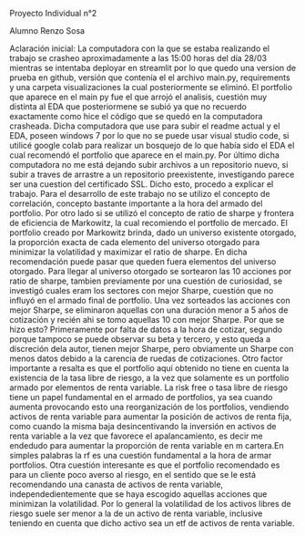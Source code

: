 Proyecto Individual n°2 

Alumno Renzo Sosa

Aclaración inicial: 
      La computadora con la que se estaba realizando el trabajo se crasheo aproximadamente a las 15:00 horas del día 28/03 mientras se intentaba deployar en streamlit
por lo que quedo una version de prueba en github, versión que contenía el el archivo main.py, requirements y una carpeta visualizaciones la cual posteriormente se eliminó.
      El portfolio que aparece en el main py fue el que arrojó el analisis, cuestión muy distinta al EDA que posteriormene se subió ya que no recuerdo exactamente como 
hice el código que se quedó en la computadora crasheada. Dicha computadora que use para subir el readme actual y el EDA, poseen windows 7 por lo que no se puede usar visual
studio code, si utilicé google colab para realizar un bosquejo de lo que había sido el EDA el cual recomendó el portfolio que aparece en el main.py.
      Por último dicha computadora no me está dejando subir archivos a un repositorio nuevo, si subir a traves de arrastre a un repositorio preexistente, investigando parece ser una cuestion 
del certificado SSL. Dicho esto, procedo a explicar el trabajo.
      Para el desarrollo de este trabajo no se utilizo el concepto de correlación, concepto bastante importante a la hora del armado del portfolio. Por otro lado si se utilizó
el concepto de ratio de sharpe y frontera de eficiencia de Markowitz, la cual recomiendo el portfolio de mercado. El portfolio creado por Markowitz brinda, dado un 
universo existente otorgado, la proporción exacta de cada elemento del universo otorgado para minimizar la volatilidad y maximizar el ratio de sharpe. En dicha
recomendación puede pasar que queden fuera elementos del universo otorgado.
      Para llegar al universo otorgado se sortearon las 10 acciones por ratio de sharpe, tambien previamente por una cuestión de curiosidad, se investigó cuales eram los 
sectores con mejor Sharpe, cuestión que no influyó en el armado final de portfolio. Una vez sorteados las acciones con mejor Sharpe, se eliminaron aquellas con una 
duración menor a 5 años de cotización y recién ahi se tomo aquellas 10 con mejor Sharpe. Por que se hizo esto? Primeramente por falta de datos a la hora de cotizar, segundo
porque tampoco se puede observar su beta y tercero, y esto queda a discreción dela autor, tienen mejor Sharpe, pero obviamente un Sharpe con menos datos debido a la 
carencia de ruedas de cotizaciones.
      Otro factor importante a resalta es que el portfolio aquí obtenido no tiene en cuenta la existencia de la tasa libre de riesgo, a la vez que solamente es un portfolio
armado por elementos de renta variable. La risk free o tasa libre de riesgo tiene un papel fundamental en el armado de portfolios, ya sea cuando aumenta provocando esto
una reorganización de los portfolios, vendiendo activos de renta variable para aumentar la posición de activos de renta fija, como cuando la misma baja desincentivando
la inversión en activos de renta variable a la vez que favorece el apalancamiento, es decir me endedudo para aumentar la proporción de renta variable en m cartera.En
simples palabras la rf es una cuestión fundamental a la hora de armar portfolios.
     Otra cuestión interesante es que el portfolio recomendado es para un cliente poco averso al riesgo, en el sentido que se le está recomendando una canasta de activos
de renta variable, independedientemente que se haya escogido aquellas acciones que minimizan la volatilidad. Por lo general la volatilidad de los activos libres de riesgo
suele ser menor a la de un activo de renta variable, inclusive teniendo en cuenta que dicho activo sea un etf de activos de renta variable. 
     
